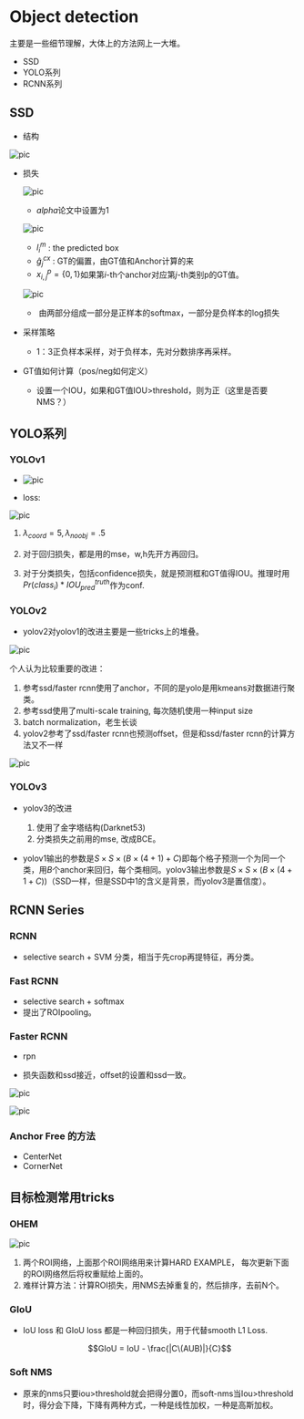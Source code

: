 # Object detection 

主要是一些细节理解，大体上的方法网上一大堆。

* SSD
* YOLO系列
* RCNN系列 

## SSD 

* 结构 

![pic](images/ssd.jpg)

* 损失

  ![pic](images/ssd_loss_1.jpg)

  * $alpha$论文中设置为1

  ![pic](images/ssd_loss_2.jpg)

  * $l_i^m$ : the predicted box 
  * $\hat g_j^{cx}$ : GT的偏置，由GT值和Anchor计算的来 
  * $x_{i,j}^p = \{0,1\}$如果第$i$-th个anchor对应第$j$-th类别p的GT值。 

  ![pic](images/ssd_loss_3.jpg)

  * ​	由两部分组成一部分是正样本的softmax，一部分是负样本的log损失

* 采样策略

  * 1：3正负样本采样，对于负样本，先对分数排序再采样。

* GT值如何计算（pos/neg如何定义）

  * 设置一个IOU，如果和GT值IOU>threshold，则为正（这里是否要NMS？）

## YOLO系列

### YOLOv1

* ![pic](images/yolov1.jpg)

* loss:

![pic](images/yolov1_loss.jpg)

1. $\lambda_{coord}=5, \lambda_{noobj} = .5$ 		
2. 对于回归损失，都是用的mse，w,h先开方再回归。

3. 对于分类损失，包括confidence损失，就是预测框和GT值得IOU。推理时用$Pr(class_i)*IOU_{pred}^{truth}$作为conf.

### YOLOv2

* yolov2对yolov1的改进主要是一些tricks上的堆叠。

![pic](images/yolov2.jpg)

个人认为比较重要的改进：

1. 参考ssd/faster rcnn使用了anchor，不同的是yolo是用kmeans对数据进行聚类。
2. 参考ssd使用了multi-scale training, 每次随机使用一种input size
3. batch normalization，老生长谈
4. yolov2参考了ssd/faster rcnn也预测offset，但是和ssd/faster rcnn的计算方法又不一样

![pic](images/yolov2_offset.jpg)

### YOLOv3

* yolov3的改进

  1. 使用了金字塔结构(Darknet53)
  2. 分类损失之前用的mse, 改成BCE。

* yolov1输出的参数是$S\times S\times (B\times (4+1)+C)$即每个格子预测一个为同一个类，用$B$个anchor来回归，每个类相同。yolov3输出参数是$S\times S\times (B\times (4+1+C))$（SSD一样，但是SSD中1的含义是背景，而yolov3是置信度）。

  

  

## RCNN Series 

### RCNN 

* selective search + SVM 分类，相当于先crop再提特征，再分类。

### Fast RCNN 

* selective search + softmax
* 提出了ROIpooling。 

### Faster RCNN 

* rpn 

* 损失函数和ssd接近，offset的设置和ssd一致。

![pic](images/rpn_loss.jpg)

![pic](images/parameter.jpg)



### Anchor Free 的方法 

* CenterNet
* CornerNet 



## 目标检测常用tricks

### OHEM

![pic](images/OHEM.jpg)

1. 两个ROI网络，上面那个ROI网络用来计算HARD EXAMPLE， 每次更新下面的ROI网络然后将权重赋给上面的。
2. 难样计算方法：计算ROI损失，用NMS去掉重复的，然后排序，去前N个。

### GIoU

* IoU loss 和 GIoU loss 都是一种回归损失，用于代替smooth L1 Loss. 

  $$GIoU = IoU - \frac{|C\(AUB)|}{C}$$

### Soft NMS

* 原来的nms只要iou>threshold就会把得分置0，而soft-nms当Iou>threshold时，得分会下降，下降有两种方式，一种是线性加权，一种是高斯加权。